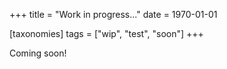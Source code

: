 +++
title = "Work in progress..."
date = 1970-01-01

[taxonomies]
tags = ["wip", "test", "soon"]
+++

Coming soon!